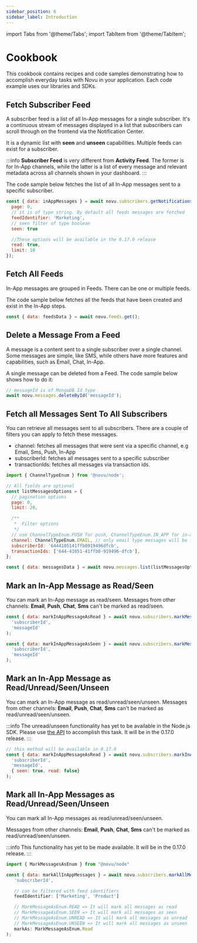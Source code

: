 ```yaml
---
sidebar_position: 6
sidebar_label: Introduction
---
```


import Tabs from '@theme/Tabs';
import TabItem from '@theme/TabItem';

# Cookbook

This cookbook contains recipes and code samples demonstrating how to accomplish everyday tasks with Novu in your application. Each code example uses our libraries and SDKs.

## Fetch Subscriber Feed

A subscriber feed is a list of all In-App messages for a single subscriber. It's a continuous stream of messages displayed in a list that subscribers can scroll through on the frontend via the Notification Center.

It is a dynamic list with **seen** and **unseen** capabilities. Multiple feeds can exist for a subscriber.

:::info
**Subscriber Feed** is very different from **Activity Feed**. The former is for In-App channels, while the latter is a list of every message and relevant metadata across all channels shown in your dashboard.
:::

The code sample below fetches the list of all In-App messages sent to a specific subscriber.

<Tabs groupId="language" queryString>
  <TabItem value="js" label="Node.js">

```js
const { data: inAppMessages } = await novu.subscribers.getNotificationsFeed('subscriberId', {
  page: 0,
  // it is of type string. By default all feeds messages are fetched
  feedIdentifier: 'Marketing',
  // seen filter of type boolean
  seen: true

  //These options will be available in the 0.17.0 release
  read: true,
  limit: 10
});
```

</TabItem>
</Tabs>

## Fetch All Feeds

In-App messages are grouped in Feeds. There can be one or multiple feeds.

The code sample below fetches all the feeds that have been created and exist in the In-App steps.

<Tabs groupId="language" queryString>
  <TabItem value="js" label="Node.js">

```javascript
const { data: feedsData } = await novu.feeds.get();
```

</TabItem>
</Tabs>

## Delete a Message From a Feed

A message is a content sent to a single subscriber over a single channel. Some messages are simple, like SMS, while others have more features and capabilities, such as Email, Chat, In-App.

A single message can be deleted from a Feed. The code sample below shows how to do it:

<Tabs groupId="language" queryString>
  <TabItem value="js" label="Node.js">

```javascript
// messageId is of MongoDB Id type
await novu.messages.deleteById('messageId');
```

  </TabItem>
</Tabs>

## Fetch all Messages Sent To All Subscribers

You can retrieve all messages sent to all subscribers. There are a couple of filters you can apply to fetch these messages.

- channel: fetches all messages that were sent via a specific channel, e.g Email, Sms, Push, In-App
- subscriberId: fetches all messages sent to a specific subscriber
- transactionIds: fetches all messages via transaction ids.

<Tabs groupId="language" queryString>
  <TabItem value="js" label="Node.js">

```javascript
import { ChannelTypeEnum } from '@novu/node';

// All fields are optional
const listMessagesOptions = {
  // pagination options
  page: 0,
  limit: 20,

  /**
   *  Filter options
   */
  // use ChannelTypeEnum.PUSH for push, ChannelTypeEnum.IN_APP for in-app,
  channel: ChannelTypeEnum.EMAIL, // only email type messages will be fetched
  subscriberId: '6444105141ffb0919496dfcb',
  transactionIds: ['644-41051-41ffb0-919496-dfcb'],
};

const { data: messagesData } = await novu.messages.list(listMessagesOptions);
```

  </TabItem>
</Tabs>

## Mark an In-App Message as Read/Seen

You can mark an In-App message as read/seen. Messages from other channels: **Email**, **Push**, **Chat**, **Sms** can't be marked as read/seen.

<Tabs groupId="language" queryString>
  <TabItem value="js" label="Node.js">

```javascript
const { data: markInAppMessageAsRead } = await novu.subscribers.markMessageRead(
  'subscriberId',
  'messageId'
);

const { data: markInAppMessageAsSeen } = await novu.subscribers.markMessageSeen(
  'subscriberId',
  'messageId'
);
```

  </TabItem>
</Tabs>

## Mark an In-App Message as Read/Unread/Seen/Unseen

You can mark an In-App message as read/unread/seen/unseen. Messages from other channels: **Email**, **Push**, **Chat**, **Sms** can't be marked as read/unread/seen/unseen.

:::info
The unread/unseen functionality has yet to be available in the Node.js SDK. Please use [the API](https://docs.novu.co/api/mark-a-subscriber-feed-message-as-seen/) to accomplish this task. It will be in the 0.17.0 release.
:::

<Tabs groupId="language" queryString>
  <TabItem value="js" label="Node.js">

```javascript
// this method will be available in 0.17.0
const { data: markInAppMessageAsRead } = await novu.subscribers.markInAppMessageAs(
  'subscriberId',
  'messageId',
  { seen: true, read: false}
);
```

  </TabItem>
</Tabs>

## Mark all In-App Messages as Read/Unread/Seen/Unseen

You can mark all In-App messages as read/unread/seen/unseen.

Messages from other channels: **Email**, **Push**, **Chat**, **Sms** can't be marked as read/unread/seen/unseen.

:::info
This functionality has yet to be made available. It will be in the 0.17.0 release.
:::

<Tabs groupId="language" queryString>
  <TabItem value="js" label="Node.js">

```javascript
import { MarkMessagesAsEnum } from "@novu/node"

const { data: markAllInAppMessages } = await novu.subscribers.markAllMessagesAs(
   'subscriberId',

   // can be filtered with feed identifiers
   feedIdentifier: ['Marketing', 'Product']

   // MarkMessageAsEnum.READ => It will mark all messages as read
   // MarkMessageAsEnum.SEEN => It will mark all messages as seen
   // MarkMessageAsEnum.UNREAD => It will mark all messages as unread
   // MarkMessageAsEnum.UNSEEN => It will mark all messages as unseen
   markAs: MarkMessageAsEnum.Read
);
```

  </TabItem>
</Tabs>
